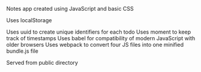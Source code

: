 Notes app created using JavaScript and basic CSS

Uses localStorage

Uses uuid to create unique identifiers for each todo
Uses moment to keep track of timestamps
Uses babel for compatibility of modern JavaScript with older browsers
Uses webpack to convert four JS files into one minified bundle.js file

Served from public directory